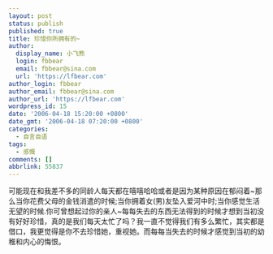 ```yaml
---
layout: post
status: publish
published: true
title: 珍惜你所拥有的~
author:
  display_name: 小飞熊
  login: fbbear
  email: fbbear@sina.com
  url: 'https://lfbear.com'
author_login: fbbear
author_email: fbbear@sina.com
author_url: 'https://lfbear.com'
wordpress_id: 15
date: '2006-04-18 15:20:00 +0800'
date_gmt: '2006-04-18 07:20:00 +0800'
categories:
  - 自言自语
tags:
  - 感慨
comments: []
abbrlink: 55837
---
```

<p>可能现在和我差不多的同龄人每天都在嘻嘻哈哈或者是因为某种原因在郁闷着~那么当你花费父母的金钱消遣的时候;当你拥着女(男)友坠入爱河中时;当你感觉生活无望的时候.你可曾想起过你的亲人~每每失去的东西无法得到的时候才想到当初没有好好珍惜，真的是我们每天太忙了吗？我一直不觉得我们有多么繁忙，其实都是借口，我更觉得是你不去珍惜她，重视她。而每每当失去的时候才感觉到当初的幼稚和内心的悔恨。</p>
